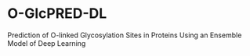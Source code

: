 # O-GlcPRED-DL
Prediction of O-linked Glycosylation Sites in Proteins Using an Ensemble Model of Deep Learning
